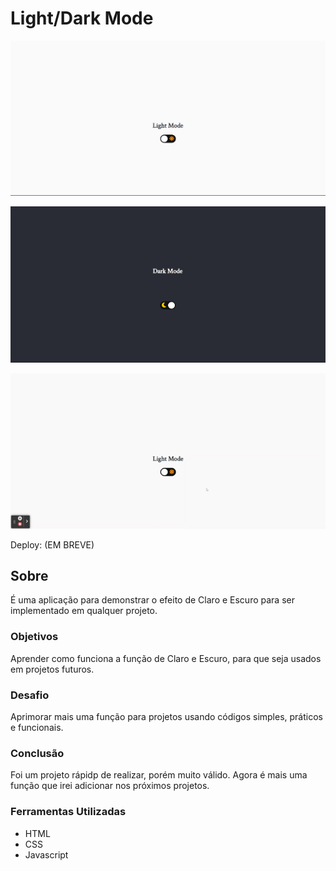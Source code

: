 # Light/Dark Mode

![](./assets/img/claro.png)

![](./assets/img/escuro.png)

![](./assets/img/light-darkg.gif)

Deploy: (EM BREVE)

## Sobre

É uma aplicação para demonstrar o efeito de Claro e Escuro para ser implementado em qualquer projeto.
### Objetivos

Aprender como funciona a função de Claro e Escuro, para que seja usados em projetos futuros. 

### Desafio

Aprimorar mais uma função para projetos usando códigos simples, práticos e funcionais.

### Conclusão

Foi um projeto rápidp de realizar, porém muito válido. Agora é mais uma função que irei adicionar nos próximos projetos.

### Ferramentas Utilizadas

- HTML
- CSS
- Javascript
